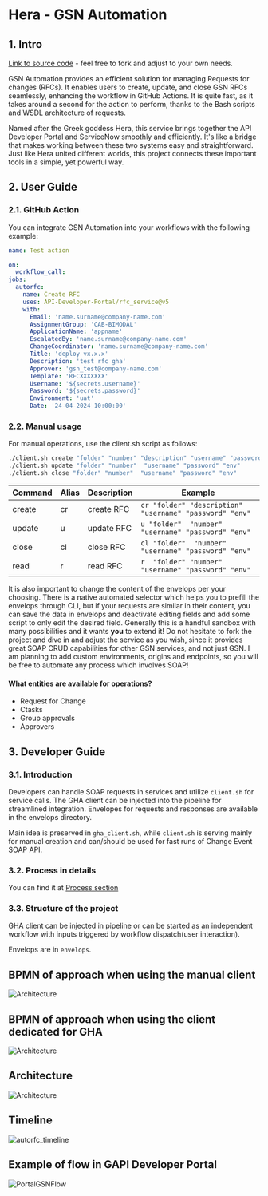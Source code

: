 # Hera - GSN Automation

## 1. Intro

[Link to source code](https://git.company-name.com/API-Developer-Portal/rfc_service) - feel free to fork and adjust to your own needs.

GSN Automation provides an efficient solution for managing Requests for changes (RFCs). It enables users to create, update, and close GSN RFCs seamlessly, enhancing the workflow in GitHub Actions. It is quite fast, as it takes around a second for the action to perform, thanks to the Bash scripts and WSDL architecture of requests.

Named after the Greek goddess Hera, this service brings together the API Developer Portal and ServiceNow smoothly and efficiently. It's like a bridge that makes working between these two systems easy and straightforward. Just like Hera united different worlds, this project connects these important tools in a simple, yet powerful way.

## 2. User Guide

### 2.1. GitHub Action

You can integrate GSN Automation into your workflows with the following example:

```yaml
name: Test action

on:
  workflow_call:
jobs:
  autorfc:
    name: Create RFC
    uses: API-Developer-Portal/rfc_service@v5
    with:
      Email: 'name.surname@company-name.com'
      AssignmentGroup: 'CAB-BIMODAL'
      ApplicationName: 'appname'
      EscalatedBy: 'name.surname@company-name.com'
      ChangeCoordinator: 'name.surname@company-name.com'
      Title: 'deploy vx.x.x'
      Description: 'test rfc gha'
      Approver: 'gsn_test@company-name.com'
      Template: 'RFCXXXXXXX'
      Username: '${secrets.username}'
      Password: '${secrets.password}'
      Environment: 'uat'
      Date: '24-04-2024 10:00:00'
```

### 2.2. Manual usage
 
 For manual operations, use the client.sh script as follows:

```bash
./client.sh create "folder" "number" "description" "username" "password" "env"
./client.sh update "folder" "number"  "username" "password" "env"
./client.sh close "folder" "number"  "username" "password" "env"
```

| Command | Alias | Description | Example                                                     |
|---------|-------|-------------|-------------------------------------------------------------|
| create  | cr    | create RFC  | ```cr "folder" "description" "username" "password" "env"``` |
| update  | u     | update RFC  | ```u "folder"  "number" "username" "password" "env"```      |
| close   | cl    | close  RFC  | ```cl "folder"  "number" "username" "password" "env"```     |
| read    | r     | read   RFC  | ```r  "folder" "number" "username" "password" "env"```      |


It is also important to change the content of the envelops per your choosing. There is a native automated selector which helps you to prefill the envelops through CLI, but if your requests are similar in their content, you can save the data in envelops and deactivate editing fields and add some script to only edit the desired field. Generally this is a handful sandbox with many possibilities and it wants **you** to extend it! Do not hesitate to fork the project and dive in and adjust the service as you wish, since it provides great SOAP CRUD capabilities for other GSN services, and not just GSN. I am planning to add custom environments, origins and endpoints, so you will be free to automate any process which involves SOAP!  


#### What entities are available for operations?

* Request for Change
* Ctasks
* Group approvals
* Approvers

## 3. Developer Guide

### 3.1. Introduction

Developers can handle SOAP requests in services and utilize `client.sh` for service calls. The GHA client can be injected into the pipeline for streamlined integration. Envelopes for requests and responses are available in the envelops directory.

Main idea is preserved in `gha_client.sh`, while `client.sh` is serving mainly for manual creation and can/should be used for fast runs of Change Event SOAP API.

### 3.2. Process in details

You can find it at [Process section](./Process.md)

 
### 3.3. Structure of the project

GHA client can be injected in pipeline or can be started as an independent workflow with inputs triggered by workflow dispatch(user interaction).

Envelops are in ```envelops```.

## BPMN of approach when using the manual client

![Architecture](styles/rfcautomated.png)

## BPMN of approach when using the client dedicated for GHA

![Architecture](styles/rfcautomatedGHA.drawio.png)


## Architecture

![Architecture](styles/structure.png)


## Timeline
![autorfc_timeline](https://media.git.company-name.com/user/15023/files/8a77f85b-d5e3-4f0b-8cf2-b8890551635e)



## Example of flow in GAPI Developer Portal
![PortalGSNFlow](https://media.git.company-name.com/user/15023/files/eebc54f4-d760-4a78-9aae-cedda02c0078)

